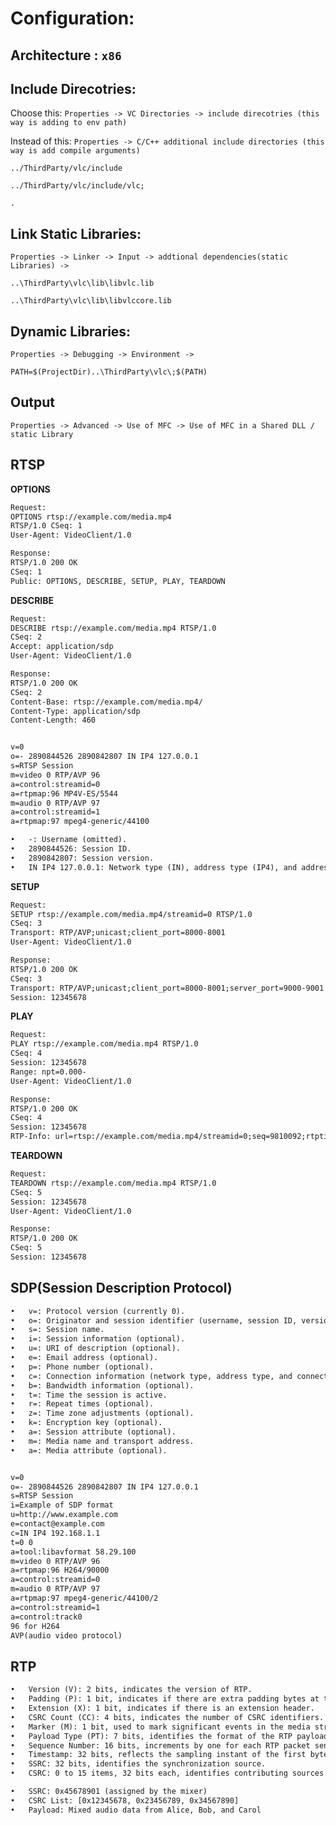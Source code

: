 ﻿# Configuration:

## Architecture : `x86`

## Include Direcotries:

Choose this: `Properties -> VC Directories -> include direcotries (this way is adding to env path)`

Instead of this: `Properties -> C/C++ additional include directories (this way is add compile arguments)`

`../ThirdParty/vlc/include`

`../ThirdParty/vlc/include/vlc;`

`.`

## Link Static Libraries:

`Properties -> Linker -> Input -> addtional dependencies(static Libraries) ->`

`..\ThirdParty\vlc\lib\libvlc.lib`

`..\ThirdParty\vlc\lib\libvlccore.lib`

## Dynamic Libraries:

`Properties -> Debugging -> Environment ->`

`PATH=$(ProjectDir)..\ThirdParty\vlc\;$(PATH)`

## Output

`Properties -> Advanced -> Use of MFC -> Use of MFC in a Shared DLL / static Library`

## RTSP

**OPTIONS**

```txt
Request:
OPTIONS rtsp://example.com/media.mp4
RTSP/1.0 CSeq: 1
User-Agent: VideoClient/1.0

Response:
RTSP/1.0 200 OK
CSeq: 1
Public: OPTIONS, DESCRIBE, SETUP, PLAY, TEARDOWN
```

**DESCRIBE**
```txt
Request:
DESCRIBE rtsp://example.com/media.mp4 RTSP/1.0
CSeq: 2
Accept: application/sdp
User-Agent: VideoClient/1.0

Response:
RTSP/1.0 200 OK
CSeq: 2
Content-Base: rtsp://example.com/media.mp4/
Content-Type: application/sdp
Content-Length: 460


v=0
o=- 2890844526 2890842807 IN IP4 127.0.0.1
s=RTSP Session
m=video 0 RTP/AVP 96
a=control:streamid=0
a=rtpmap:96 MP4V-ES/5544
m=audio 0 RTP/AVP 97
a=control:streamid=1
a=rtpmap:97 mpeg4-generic/44100

•	-: Username (omitted).
•	2890844526: Session ID.
•	2890842807: Session version.
•	IN IP4 127.0.0.1: Network type (IN), address type (IP4), and address (127.0.0.1).

```

**SETUP**
```txt
Request:
SETUP rtsp://example.com/media.mp4/streamid=0 RTSP/1.0
CSeq: 3
Transport: RTP/AVP;unicast;client_port=8000-8001
User-Agent: VideoClient/1.0

Response:
RTSP/1.0 200 OK
CSeq: 3
Transport: RTP/AVP;unicast;client_port=8000-8001;server_port=9000-9001
Session: 12345678
```

**PLAY**
```txt
Request:
PLAY rtsp://example.com/media.mp4 RTSP/1.0
CSeq: 4
Session: 12345678
Range: npt=0.000-
User-Agent: VideoClient/1.0

Response:
RTSP/1.0 200 OK
CSeq: 4
Session: 12345678
RTP-Info: url=rtsp://example.com/media.mp4/streamid=0;seq=9810092;rtptime=3450012
```

**TEARDOWN**
```txt
Request:
TEARDOWN rtsp://example.com/media.mp4 RTSP/1.0
CSeq: 5
Session: 12345678
User-Agent: VideoClient/1.0

Response:
RTSP/1.0 200 OK
CSeq: 5
Session: 12345678
```

## SDP(Session Description Protocol)

```txt
•	v=: Protocol version (currently 0).
•	o=: Originator and session identifier (username, session ID, version number, network type, address type, and address).
•	s=: Session name.
•	i=: Session information (optional).
•	u=: URI of description (optional).
•	e=: Email address (optional).
•	p=: Phone number (optional).
•	c=: Connection information (network type, address type, and connection address).
•	b=: Bandwidth information (optional).
•	t=: Time the session is active.
•	r=: Repeat times (optional).
•	z=: Time zone adjustments (optional).
•	k=: Encryption key (optional).
•	a=: Session attribute (optional).
•	m=: Media name and transport address.
•	a=: Media attribute (optional).


v=0
o=- 2890844526 2890842807 IN IP4 127.0.0.1
s=RTSP Session
i=Example of SDP format
u=http://www.example.com
e=contact@example.com
c=IN IP4 192.168.1.1
t=0 0
a=tool:libavformat 58.29.100
m=video 0 RTP/AVP 96
a=rtpmap:96 H264/90000
a=control:streamid=0
m=audio 0 RTP/AVP 97
a=rtpmap:97 mpeg4-generic/44100/2
a=control:streamid=1
a=control:track0
96 for H264
AVP(audio video protocol)
```

## RTP

```txt
•	Version (V): 2 bits, indicates the version of RTP.
•	Padding (P): 1 bit, indicates if there are extra padding bytes at the end of the RTP packet.
•	Extension (X): 1 bit, indicates if there is an extension header.
•	CSRC Count (CC): 4 bits, indicates the number of CSRC identifiers.
•	Marker (M): 1 bit, used to mark significant events in the media stream.
•	Payload Type (PT): 7 bits, identifies the format of the RTP payload.
•	Sequence Number: 16 bits, increments by one for each RTP packet sent.
•	Timestamp: 32 bits, reflects the sampling instant of the first byte in the RTP payload.
•	SSRC: 32 bits, identifies the synchronization source.
•	CSRC: 0 to 15 items, 32 bits each, identifies contributing sources.

•	SSRC: 0x45678901 (assigned by the mixer)
•	CSRC List: [0x12345678, 0x23456789, 0x34567890]
•	Payload: Mixed audio data from Alice, Bob, and Carol
```